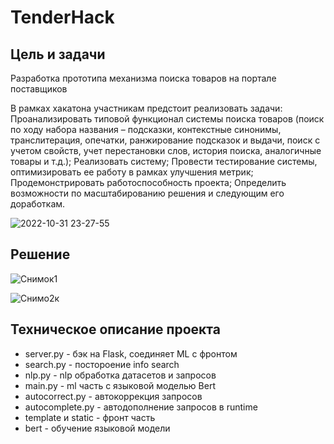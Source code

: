 # TenderHack
## Цель и задачи
Разработка прототипа механизма поиска товаров на портале поставщиков

В рамках хакатона участникам предстоит реализовать задачи: Проанализировать типовой функционал системы поиска товаров (поиск по ходу набора названия – подсказки, контекстные синонимы, транслитерация, опечатки, ранжирование подсказок и выдачи, поиск с учетом свойств, учет перестановки слов, история поиска, аналогичные товары и т.д.); Реализовать систему; Провести тестирование системы, оптимизировать ее работу в рамках улучшения метрик; Продемонстрировать работоспособность проекта; Определить возможности по масштабированию решения и следующим его доработкам.

![2022-10-31 23-27-55](https://user-images.githubusercontent.com/92402616/199105142-7a5a1e7a-f3b4-4166-8f26-07c21ee439c9.gif)


## Решение 

![Снимок1](https://user-images.githubusercontent.com/92402616/199107780-f95521fe-7034-4659-ab39-d1f29b6d490d.PNG)

![Снимо2к](https://user-images.githubusercontent.com/92402616/199108041-87c9bdc0-a43c-45f8-a270-a56cf1133111.PNG)



## Техническое описание проекта

- server.py - бэк на Flask, соединяет ML с фронтом
- search.py - постороение info search
- nlp.py - nlp обработка датасетов и запросов
- main.py - ml часть с языковой моделью Bert
- autocorrect.py - автокоррекция запросов
- autocomplete.py - автодополнение запросов в runtime
- template и static - фронт часть
- bert - обучение языковой модели



